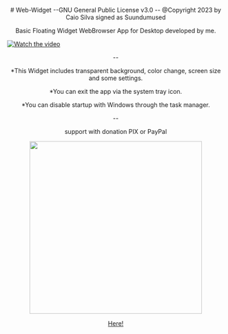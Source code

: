 <p align="center"># Web-Widget --GNU General Public License v3.0 -- @Copyright 2023 by Caio Silva signed as Suundumused</p>
<p align="center">Basic Floating Widget WebBrowser App for Desktop developed by me.</p>

[![Watch the video](https://i.ytimg.com/vi/9k0CxuQgl7g/hq720.jpg?sqp=-oaymwEcCNAFEJQDSFXyq4qpAw4IARUAAIhCGAFwAcABBg==&rs=AOn4CLC4cGdXqXrarO2gC9dfAmM-tyB4Bw)](https://youtu.be/9k0CxuQgl7g)

<p align="center">--</p>

<p align="center"> *This Widget includes transparent background, color change, screen size and some settings.</p>
<p align="center"> *You can exit the app via the system tray icon.</p>
<p align="center"> *You can disable startup with Windows through the task manager.</p>

<p align="center">--</p>

<p align="center">support with donation PIX or PayPal</p>

<p align="center"><img src="https://drive.google.com/uc?export=download&id=1Ub50g1BFW-3XdkR5zqHO_zQOUpovi6CK" data-canonical-src="https://www.paypal.com/donate/?hosted_button_id=9TPZ7FWPZ95F8" width="400" height="400" /></p>

<p align="center"><a href="https://www.paypal.com/donate/?hosted_button_id=9TPZ7FWPZ95F8">Here!</a></p>
